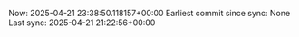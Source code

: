 Now: 2025-04-21 23:38:50.118157+00:00 Earliest commit since sync: None Last sync: 2025-04-21 21:22:56+00:00
